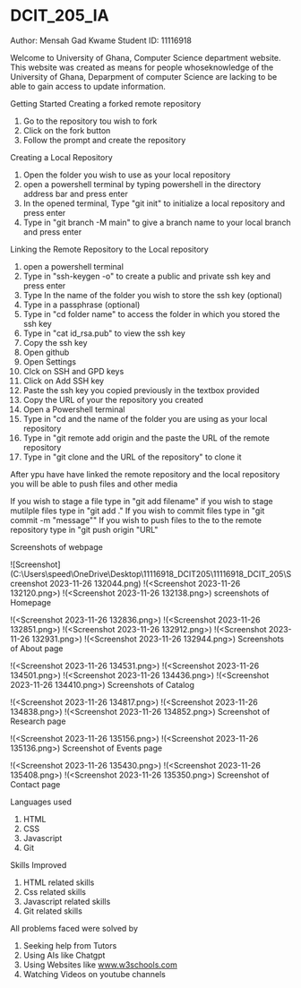 # DCIT_205_IA

Author: Mensah Gad Kwame
Student ID: 11116918 

Welcome to University of Ghana, Computer Science department website. This website was created as
means for people whoseknowledge of the University of Ghana, Deparpment of computer Science are
lacking to be able to gain access to update information.
 

Getting Started
Creating a forked remote repository

1. Go to the repository tou wish to fork
2. Click on the fork button
3. Follow the prompt and create the repository

Creating a Local Repository
1. Open the folder you wish to use as your local repository
2. open a powershell terminal by typing powershell in the directory address bar and press enter
3. In the opened terminal, Type "git init" to initialize a local repository and press enter
4. Type in "git branch -M main" to give a branch name to your local branch and press enter

Linking the Remote Repository to the Local repository
1. open a powershell terminal
2. Type in "ssh-keygen -o" to create a public and private ssh key and press enter
3. Type In the name of the folder you wish to store the ssh key (optional)
4. Type in a passphrase (optional)
5. Type in "cd folder name" to access the folder in which you stored the ssh key
6. Type in "cat id_rsa.pub" to view the ssh key
7. Copy the ssh key
8. Open github
9. Open Settings
10. Clck on SSH and GPD keys
11. Click on Add SSH key
12. Paste the ssh key you copied previously in the textbox provided
13. Copy the URL of your the repository you created
14. Open a Powershell terminal
15. Type in "cd and the name of the folder you are using as your local repository
16. Type in "git remote add origin and the paste the URL of the remote repository
17. Type in "git clone and the URL of the repository" to clone it  

After ypu have have linked the remote repository and the local repository you will be able to push files
and other media

If you wish to stage a file type in "git add filename"
if you wish to stage mutilple files type in "git add ."
If you wish to commit files type in "git commit -m "message""
If you wish to push files to the to the remote repository type in "git push origin "URL"

Screenshots of webpage

![Screenshot](C:\Users\speed\OneDrive\Desktop\11116918_DCIT205\11116918_DCIT_205\Screenshot 2023-11-26 132044.png)
!(<Screenshot 2023-11-26 132120.png>)
!(<Screenshot 2023-11-26 132138.png>)
screenshots of Homepage

!(<Screenshot 2023-11-26 132836.png>)
!(<Screenshot 2023-11-26 132851.png>)
!(<Screenshot 2023-11-26 132912.png>)
!(<Screenshot 2023-11-26 132931.png>)
!(<Screenshot 2023-11-26 132944.png>)
Screenshots of About page

 !(<Screenshot 2023-11-26 134531.png>) 
 !(<Screenshot 2023-11-26 134501.png>) 
 !(<Screenshot 2023-11-26 134436.png>)
 !(<Screenshot 2023-11-26 134410.png>)
 Screenshots of Catalog

!(<Screenshot 2023-11-26 134817.png>)
!(<Screenshot 2023-11-26 134838.png>)
!(<Screenshot 2023-11-26 134852.png>)
Screenshot of Research page

!(<Screenshot 2023-11-26 135156.png>)
!(<Screenshot 2023-11-26 135136.png>)
Screenshot of Events page

!(<Screenshot 2023-11-26 135430.png>) 
!(<Screenshot 2023-11-26 135408.png>) 
!(<Screenshot 2023-11-26 135350.png>)
Screenshot of Contact page







Languages used
1. HTML
2. CSS
3. Javascript
4. Git

Skills Improved
1. HTML related skills
2. Css related skills
3. Javascript related skills
4. Git related skills

All problems faced were solved by
1. Seeking help from Tutors
2. Using AIs like Chatgpt
3. Using Websites like www.w3schools.com
4. Watching Videos on youtube channels


